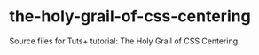 the-holy-grail-of-css-centering
===============================

Source files for Tuts+ tutorial: The Holy Grail of CSS Centering

